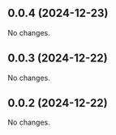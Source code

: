## 0.0.4 (2024-12-23)

No changes.

## 0.0.3 (2024-12-22)

No changes.

## 0.0.2 (2024-12-22)

No changes.
